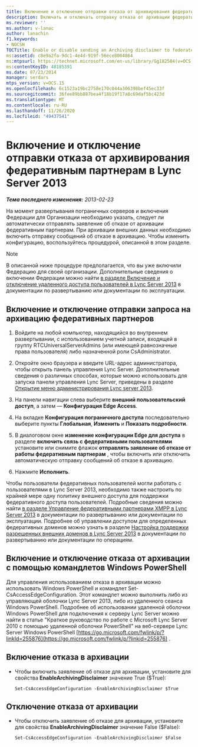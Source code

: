 ```yaml
---
title: Включение и отключение отправки отказа от архивирования федеративным партнерам
description: Включать и отключать отправку отказа от архивации федеративных партнеров;
ms.reviewer: ''
ms.author: v-lanac
author: lanachin
f1.keywords:
- NOCSH
TOCTitle: Enable or disable sending an Archiving disclaimer to federated partners
ms:assetid: c8e9a2fa-9dc1-4e4d-919f-56ece8004864
ms:mtpsurl: https://technet.microsoft.com/en-us/library/Gg182584(v=OCS.15)
ms:contentKeyID: 48185391
ms.date: 07/23/2014
manager: serdars
mtps_version: v=OCS.15
ms.openlocfilehash: 6c1523a19bc2758e170c044a306398bef45ec33f
ms.sourcegitcommit: 36fee89bb887bea4f18b19f17a8c69daf5bc423d
ms.translationtype: MT
ms.contentlocale: ru-RU
ms.lasthandoff: 11/26/2020
ms.locfileid: "49437541"
---
```

# <a name="enable-or-disable-sending-an-archiving-disclaimer-to-federated-partners-in-lync-server-2013"></a>Включение и отключение отправки отказа от архивирования федеративным партнерам в Lync Server 2013

<div data-xmlns="http://www.w3.org/1999/xhtml">

<div class="topic" data-xmlns="http://www.w3.org/1999/xhtml" data-msxsl="urn:schemas-microsoft-com:xslt" data-cs="https://msdn.microsoft.com/">

<div data-asp="https://msdn2.microsoft.com/asp">



</div>

<div id="mainSection">

<div id="mainBody">

<span> </span>

_**Тема последнего изменения:** 2013-02-23_

На момент развертывания пограничных серверов и включения Федерации для Организации необходимо указать, следует ли автоматически отправлять заявление об отказе от архивации федеративным партнерам. При архивации внешних данных необходимо включить отправку сообщений об отказе в архивацию. Чтобы изменить конфигурацию, воспользуйтесь процедурой, описанной в этом разделе.

<div>


> [!NOTE]
> В описанной ниже процедуре предполагается, что вы уже включили Федерацию для своей организации. Дополнительные сведения о включении Федерации можно найти <A href="lync-server-2013-enable-or-disable-remote-user-access.md">в разделе Включение и отключение удаленного доступа пользователей в Lync Server 2013</A> в документации по развертыванию или документации по эксплуатации.



</div>

<div>

## <a name="to-enable-or-disable-sending-of-an-archiving-disclaimer-to-federated-partners"></a>Включение и отключение отправки запроса на архивацию федеративных партнеров

1.  Войдите на любой компьютер, находящийся во внутреннем развертывании, с использованием учетной записи, входящей в группу RTCUniversalServerAdmins (или имеющей равнозначные права пользователя) либо назначенной роли CsAdministrator.

2.  Откройте окно браузера и введите URL-адрес администратора, чтобы открыть панель управления Lync Server. Дополнительные сведения о различных способах, которые можно использовать для запуска панели управления Lync Server, приведены в разделе [Открытие меню администрирования Lync server 2013](lync-server-2013-open-lync-server-administrative-tools.md).

3.  На панели навигации слева выберите **внешний пользовательский доступ**, а затем — **Конфигурация Edge Access**.

4.  На вкладке **Конфигурация пограничного доступа** последовательно выберите пункты **Глобальная**, **Изменить** и **Показать подробности**.

5.  В диалоговом окне **изменение конфигурации Edge для доступа** в разделе **включить связь с федеративными пользователями** установите или снимите флажок **отправлять заявление об отказе от работы федеративным партнерам** , чтобы включить или отключить автоматическую отправку сообщений об отказе в архивацию.

6.  Нажмите **Исполнить**.

Чтобы пользователи федеративных пользователей могли работать с пользователями в Lync Server 2013, необходимо также настроить по крайней мере одну политику внешнего доступа для поддержки федеративного доступа пользователей. Подробные сведения можно найти [в разделе Управление федеративными партнерами XMPP в Lync Server 2013](lync-server-2013-manage-xmpp-federated-partners-for-your-organization.md) в документации по развертыванию или документации по эксплуатации. Подробнее об управлении доступом для определенных федеративных доменов можно узнать в разделе [Настройка поддержки разрешенных внешних доменов в Lync Server 2013](lync-server-2013-configure-support-for-allowed-external-domains.md) в документации по развертыванию или документации по операциям.

</div>

<div>

## <a name="enabling-or-disabling-the-archiving-disclaimer-by-using-windows-powershell-cmdlets"></a>Включение и отключение отказа от архивации с помощью командлетов Windows PowerShell

Для управления использованием отказа в архивации можно использовать Windows PowerShell и командлет Set-CsAccessEdgeConfiguration. Этот командлет можно выполнить либо из управляющей оболочки Lync Server 2013, либо из удаленного сеанса Windows PowerShell. Подробнее об использовании удаленной оболочки Windows PowerShell для подключения к серверу Lync Server можно найти в статье "Краткое руководство по работе с Microsoft Lync Server 2010 с помощью удаленной оболочки PowerShell" на веб-сервере Lync Server Windows PowerShell [https://go.microsoft.com/fwlink/p/?linkId=255876](https://go.microsoft.com/fwlink/p/?linkid=255876) .

<div>

## <a name="to-enable-the-archiving-disclaimer"></a>Включение отказа в архивации

  - Чтобы включить заявление об отказе для архивации, установите для свойства **EnableArchivingDisclaimer** значение True ($True):
    
        Set-CsAccessEdgeConfiguration -EnableArchivingDisclaimer $True

</div>

<div>

## <a name="to-disable-the-archiving-disclaimer"></a>Отключение отказа от архивации

  - Чтобы отключить заявление об отказе для архивации, установите для свойства **EnableArchivingDisclaimer** значение False ($False):
    
        Set-CsAccessEdgeConfiguration -EnableArchivingDisclaimer $False

</div>

</div>

</div>

<span> </span>

</div>

</div>

</div>

